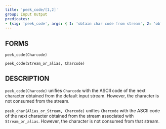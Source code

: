 ```yaml
---
title: 'peek_code/[1,2]'
group: Input Output
predicates:
- {sig: 'peek_code', args: { 1: 'obtain char code from stream', 2: 'obtain char from stream'}}
---
```


## FORMS
```
peek_code(Charcode)

peek_code(Stream_or_alias, Charcode)
```
## DESCRIPTION

`peek_code(Charcode)` unifies `Charcode` with the ASCII code of the next character obtained from the default input stream. However, the character is not consumed from the stream.

`peek_char(Alias_or_Stream, Charcode)` unifies `Charcode` with the ASCII code of the next character obtained from the stream associated with `Stream_or_alias`. However, the character is not consumed from that stream.

